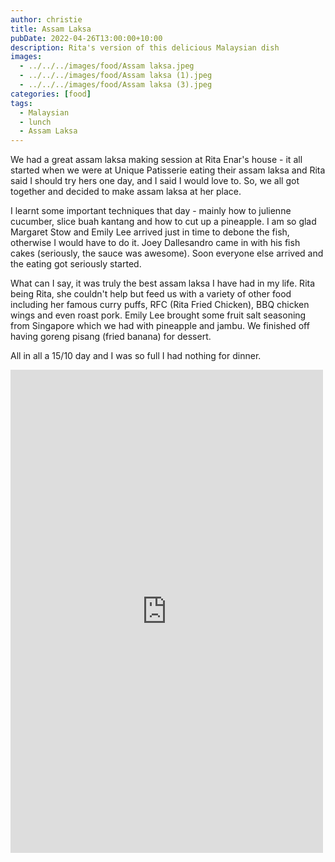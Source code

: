 ```yaml
---
author: christie
title: Assam Laksa
pubDate: 2022-04-26T13:00:00+10:00
description: Rita's version of this delicious Malaysian dish
images:
  - ../../../images/food/Assam laksa.jpeg
  - ../../../images/food/Assam laksa (1).jpeg
  - ../../../images/food/Assam laksa (3).jpeg
categories: [food]
tags:
  - Malaysian
  - lunch
  - Assam Laksa
---
```


We had a great assam laksa making session at Rita Enar's house - it all started when we were at Unique Patisserie eating their assam laksa and Rita said I should try hers one day, and I said I would love to. So, we all got together and decided to make assam laksa at her place.

I learnt some important techniques that day - mainly how to julienne cucumber, slice buah kantang and how to cut up a pineapple. I am so glad Margaret Stow and Emily Lee arrived just in time to debone the fish, otherwise I would have to do it. Joey Dallesandro came in with his fish cakes (seriously, the sauce was awesome). Soon everyone else arrived and the eating got seriously started.

What can I say, it was truly the best assam laksa I have had in my life. Rita being Rita, she couldn't help but feed us with a variety of other food including her famous curry puffs, RFC (Rita Fried Chicken), BBQ chicken wings and even roast pork. Emily Lee brought some fruit salt seasoning from Singapore which we had with pineapple and jambu. We finished off having goreng pisang (fried banana) for dessert.

All in all a 15/10 day and I was so full I had nothing for dinner.

<iframe src="https://www.facebook.com/plugins/post.php?href=https%3A%2F%2Fwww.facebook.com%2Fchris1.tham%2Fposts%2Fpfbid0foHKDFRJhWgqQPSHqnWpt9itPJZCj3SNCU1utKyZVkEmDwhHiuXQz5iuktcG3uiRl&show_text=true&width=500" width="500" height="773" style="border:none;overflow:hidden" scrolling="no" frameborder="0" allowfullscreen="true" allow="autoplay; clipboard-write; encrypted-media; picture-in-picture; web-share"></iframe>
